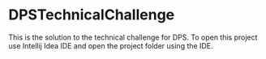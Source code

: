 # DPSTechnicalChallenge
This is the solution to the technical challenge for DPS.
To open this project use Intellij Idea IDE and open the project folder using the IDE.
